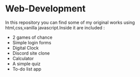 # Web-Development
In this repository you can find some of my original works using html,css,vanilla javascript.Inside it are included :

- 2 games of chance
- Simple login forms
- Digital Clock
- Discord site clone
- Calculator
- A simple quiz
- To-do list app
